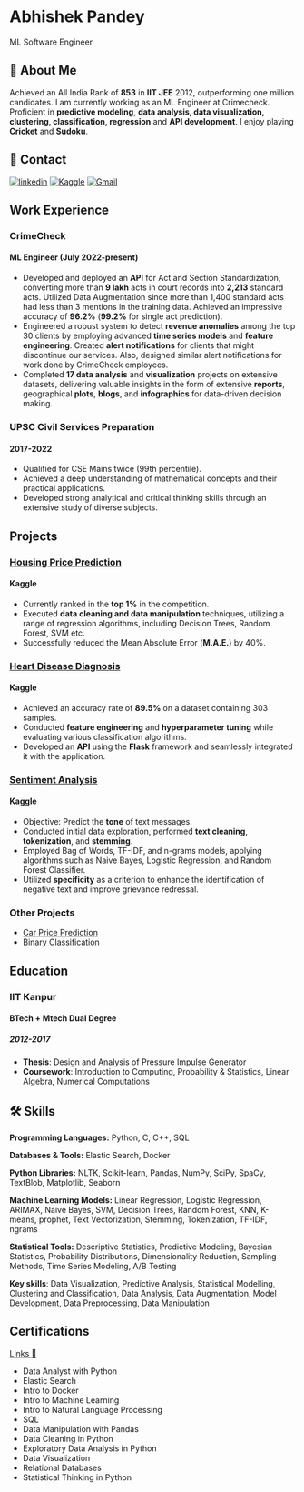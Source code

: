 
# Abhishek Pandey
ML Software Engineer

## 🚀 About Me
Achieved an All India Rank of **853** in **IIT JEE** 2012, outperforming one million candidates. I am currently working as an ML Engineer at Crimecheck. Proficient in **predictive modeling**, **data analysis, data visualization, clustering, classification, regression** and **API development**. I enjoy playing **Cricket** and **Sudoku**.


## 🔗 Contact
[![linkedin](https://img.shields.io/badge/linkedin-0A66C2?style=for-the-badge&logo=linkedin&logoColor=white)](https://www.linkedin.com/in/abhishp021/)
[![Kaggle](https://img.shields.io/badge/Kaggle-20BEFF?style=for-the-badge&logo=Kaggle&logoColor=white)](https://www.kaggle.com/abhishp021)
[![Gmail](https://img.shields.io/badge/Gmail-D14836?style=for-the-badge&logo=gmail&logoColor=white)](mailto:abhishekpandey021@gmail.com)

<!---
- How to reach me ... @abhishekpandey021@gmail.com
- Datacamp profile link --- https://www.datacamp.com/profile/abhishekpandey021
- Kaggle profile link --- https://www.kaggle.com/abhishp021
--->

## Work Experience

### CrimeCheck 
#### ML Engineer (July 2022-present)

- Developed and deployed an **API** for Act and Section Standardization, converting more than **9 lakh** acts in court records into **2,213** standard acts. Utilized Data Augmentation since more than 1,400 standard acts had less than 3 mentions in the training data. Achieved an impressive accuracy of **96.2%** (**99.2%** for single act prediction).
- Engineered a robust system to detect **revenue anomalies** among the top 30 clients by employing advanced **time series models** and **feature engineering**. Created **alert notifications** for clients that might discontinue our services. Also, designed similar alert notifications for work done by CrimeCheck employees.
- Completed **17 data analysis** and **visualization** projects on extensive datasets, delivering valuable insights in the form of extensive **reports**, geographical **plots**, **blogs**, and **infographics** for data-driven decision making.

### UPSC Civil Services Preparation
#### 2017-2022

- Qualified for CSE Mains twice (99th percentile).
- Achieved a deep understanding of mathematical concepts and their practical applications.
- Developed strong analytical and critical thinking skills through an extensive study of diverse subjects.


## Projects

### [Housing Price Prediction](https://www.kaggle.com/abhishp021/competitions?tab=active)
#### Kaggle

- Currently ranked in the **top 1%** in the competition.
- Executed **data cleaning and data manipulation** techniques, utilizing a range of regression algorithms, including Decision Trees, Random Forest, SVM etc.
- Successfully reduced the Mean Absolute Error (**M.A.E.**) by 40%.

### [Heart Disease Diagnosis](https://github.com/abhishp021/Heart-Disease-Prediction) 
#### Kaggle

- Achieved an accuracy rate of **89.5%** on a dataset containing 303 samples.
- Conducted **feature engineering** and **hyperparameter tuning** while evaluating various classification algorithms.
- Developed an **API** using the **Flask** framework and seamlessly integrated it with the application.

### [Sentiment Analysis](https://github.com/abhishp021/Sentiment-Analysis)
#### Kaggle

- Objective: Predict the **tone** of text messages.
- Conducted initial data exploration, performed **text cleaning**, **tokenization**, and **stemming**.
- Employed Bag of Words, TF-IDF, and n-grams models, applying algorithms such as Naive Bayes, Logistic Regression, and Random Forest Classifier.
- Utilized **specificity** as a criterion to enhance the identification of negative text and improve grievance redressal.

### Other Projects 
- [Car Price Prediction](https://github.com/abhishp021/Car-Prediction)
- [Binary Classification](https://github.com/abhishp021/Arya.ai-assignment)


## Education
### IIT Kanpur
#### BTech + Mtech Dual Degree
##### 2012-2017

- **Thesis**: Design and Analysis of Pressure Impulse Generator
- **Coursework**: Introduction to Computing, Probability & Statistics, Linear Algebra, Numerical Computations



## 🛠 Skills

**Programming Languages:** Python, C, C++, SQL

**Databases & Tools:** Elastic Search, Docker

**Python Libraries:** NLTK, Scikit-learn, Pandas, NumPy, SciPy, SpaCy, TextBlob, Matplotlib, Seaborn

**Machine Learning Models:** Linear Regression, Logistic Regression, ARIMAX, Naive Bayes, SVM, Decision Trees, Random Forest, KNN, K-means, prophet, Text Vectorization, Stemming, Tokenization, TF-IDF, ngrams

**Statistical Tools:** Descriptive Statistics, Predictive Modeling, Bayesian Statistics, Probability Distributions, Dimensionality Reduction, Sampling Methods, Time Series Modeling, A/B Testing

**Key skills**: Data Visualization, Predictive Analysis, Statistical Modelling, Clustering and Classification, Data Analysis, Data Augmentation, Model Development, Data Preprocessing, Data Manipulation


## Certifications
[Links 🔗](https://github.com/abhishp021/Certificates/tree/main/Datacamp)
- Data Analyst with Python
- Elastic Search
- Intro to Docker
- Intro to Machine Learning
- Intro to Natural Language Processing
- SQL
- Data Manipulation with Pandas
- Data Cleaning in Python
- Exploratory Data Analysis in Python
- Data Visualization 
- Relational Databases
- Statistical Thinking in Python





<!---
abhishp021/abhishp021 is a ✨ special ✨ repository because its `README.md` (this file) appears on your GitHub profile.
You can click the Preview link to take a look at your changes.
--->
